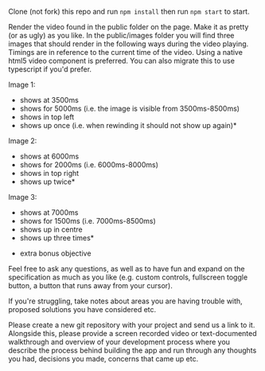 Clone (not fork) this repo and run `npm install` then run `npm start` to start.

Render the video found in the public folder on the page. Make it as pretty (or as ugly) as you like. In the public/images folder you will find three images that should render in the following ways during the video playing. Timings are in reference to the current time of the video. Using a native html5 video component is preferred. You can also migrate this to use typescript if you'd prefer.

Image 1:
- shows at 3500ms
- shows for 5000ms (i.e. the image is visible from 3500ms-8500ms)
- shows in top left
- shows up once (i.e. when rewinding it should not show up again)*

Image 2:
- shows at 6000ms
- shows for 2000ms (i.e. 6000ms-8000ms)
- shows in top right
- shows up twice*

Image 3:
- shows at 7000ms
- shows for 1500ms (i.e. 7000ms-8500ms)
- shows up in centre
- shows up three times*

* extra bonus objective

Feel free to ask any questions, as well as to have fun and expand on the specification as much as you like (e.g. custom controls, fullscreen toggle button, a button that runs away from your cursor). 

If you're struggling, take notes about areas you are having trouble with, proposed solutions you have considered etc.

Please create a new git repository with your project and send us a link to it. Alongside this, please provide a screen recorded video or text-documented walkthrough and overview of your development process where you describe the process behind building the app and run through any thoughts you had, decisions you made, concerns that came up etc.